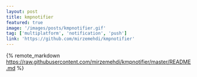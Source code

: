 ```yaml
---
layout: post
title: kmpnotifier
featured: true
image: '/images/posts/kmpnotifier.gif'
tag: ['multiplatform', 'notification', 'push']
link: 'https://github.com/mirzemehdi/kmpnotifier'
---
```


{% remote_markdown https://raw.githubusercontent.com/mirzemehdi/kmpnotifier/master/README.md %}
